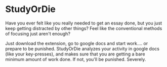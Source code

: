 # StudyOrDie

Have you ever felt like you really needed to get an essay done, but you just keep getting distracted by other things?
Feel like the conventional methods of focusing just aren't enough?

Just download the extension, go to google docs and start work.... or prepare to be punished. 
StudyOrDie analyzes your activity in google docs (like your key-presses), and makes sure that you are getting a bare minimum amount of work done. If not, you'll be punished. Severely. 
